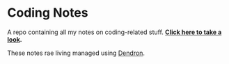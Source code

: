 # Coding Notes

A repo containing all my notes on coding-related stuff. **[Click here to take a look](https://jeremypedersen.github.io/coding-notes/).**

These notes rae living managed using [Dendron](https://www.dendron.so/).
